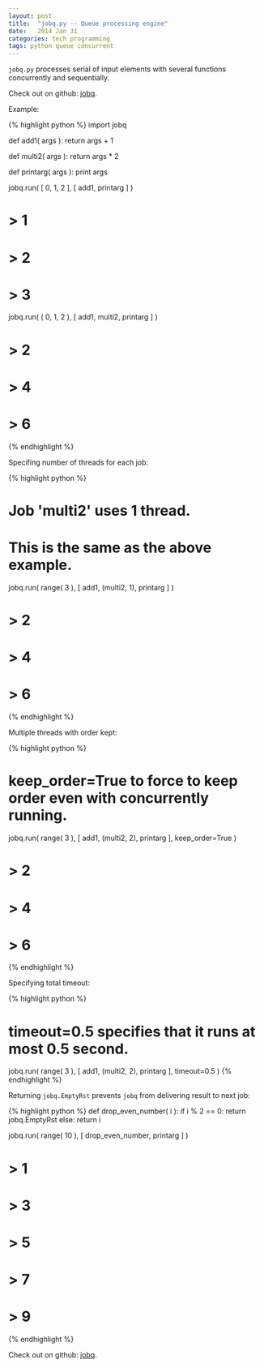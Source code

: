 ```yaml
---
layout: post
title:  "jobq.py -- Queue processing engine"
date:   2014 Jan 31
categories: tech programming
tags: python queue concurrent
---
```



`jobq.py` processes serial of input elements with several functions
concurrently and sequentially.

Check out on github: [jobq][jobq-github].

Example:

{% highlight python %}
import jobq

def add1( args ):
    return args + 1

def multi2( args ):
    return args * 2

def printarg( args ):
    print args

jobq.run( [ 0, 1, 2 ], [ add1, printarg ] )
# > 1
# > 2
# > 3

jobq.run( ( 0, 1, 2 ), [ add1, multi2, printarg ] )
# > 2
# > 4
# > 6
{% endhighlight %}


Specifing number of threads for each job:

{% highlight python %}
# Job 'multi2' uses 1 thread.
# This is the same as the above example.
jobq.run( range( 3 ), [ add1, (multi2, 1), printarg ] )
# > 2
# > 4
# > 6
{% endhighlight %}


Multiple threads with order kept:

{% highlight python %}
# keep_order=True to force to keep order even with concurrently running.
jobq.run( range( 3 ), [ add1, (multi2, 2), printarg ],
          keep_order=True )
# > 2
# > 4
# > 6
{% endhighlight %}


Specifying total timeout:

{% highlight python %}
# timeout=0.5 specifies that it runs at most 0.5 second.
jobq.run( range( 3 ), [ add1, (multi2, 2), printarg ],
          timeout=0.5 )
{% endhighlight %}


Returning `jobq.EmptyRst` prevents `jobq` from delivering result to next job:

{% highlight python %}
def drop_even_number( i ):
    if i % 2 == 0:
        return jobq.EmptyRst
    else:
        return i

jobq.run( range( 10 ), [ drop_even_number, printarg ] )
# > 1
# > 3
# > 5
# > 7
# > 9
{% endhighlight %}

Check out on github: [jobq][jobq-github].

[jobq-github]: https://github.com/drmingdrmer/jobq
